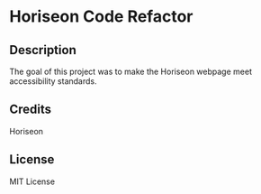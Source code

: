 # Horiseon Code Refactor

## Description

The goal of this project was to make the Horiseon webpage meet accessibility standards.

## Credits

Horiseon

## License

MIT License
